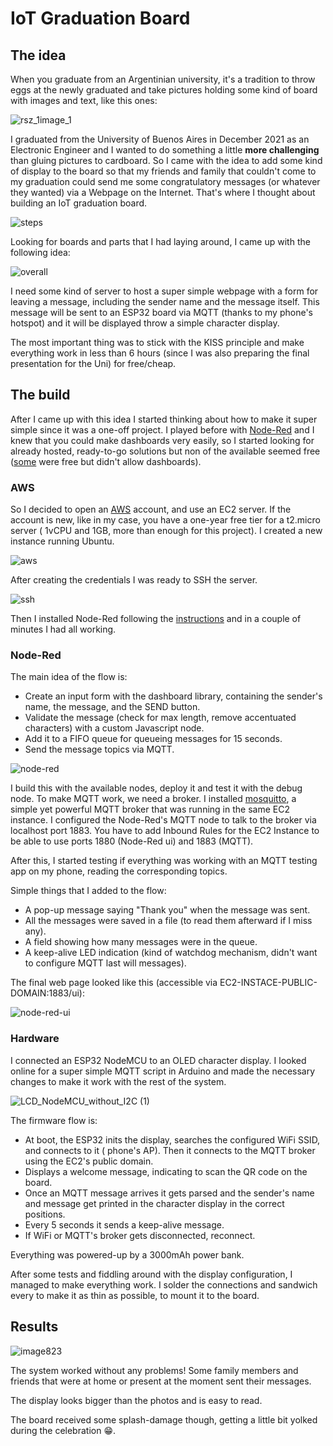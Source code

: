 # IoT Graduation Board

## The idea
When you graduate from an Argentinian university, it's a tradition to throw eggs at the newly graduated and take pictures holding some kind of board with images and text, like this ones:

![rsz_1image_1](https://user-images.githubusercontent.com/75386425/148237199-1d2c5350-5cfb-4fdb-b7be-8395bbc1f711.png)

I graduated from the University of Buenos Aires in December 2021 as an Electronic Engineer and I wanted to do something a little **more challenging** than gluing pictures to cardboard. So I came with the idea to add some kind of display to the board so that my friends and family that couldn't come to my graduation could send me some congratulatory messages (or whatever they wanted) via a Webpage on the Internet. That's where I thought about building an IoT graduation board. 

![steps](https://user-images.githubusercontent.com/75386425/148269807-affdd3e9-012b-4b74-9428-6300ff7a4989.png)

Looking for boards and parts that I had laying around, I came up with the following idea:

![overall](https://user-images.githubusercontent.com/75386425/148261269-b8a7acaf-1f1e-4b1f-b8a3-d8e7809c90c3.png)

I need some kind of server to host a super simple webpage with a form for leaving a message, including the sender name and the message itself. This message will be sent to an ESP32 board via MQTT (thanks to my phone's hotspot) and it will be displayed throw a simple character display.

The most important thing was to stick with the KISS principle and make everything work in less than 6 hours (since I was also preparing the final presentation for the Uni) for free/cheap.

## The build
After I came up with this idea I started thinking about how to make it super simple since it was a one-off project. I played before with [Node-Red](https://nodered.org/) and I knew that you could make dashboards very easily, so I started looking for already hosted, ready-to-go solutions but non of the available seemed free ([some](https://fred.sensetecnic.com/) were free but didn't allow dashboards). 

### AWS
So I decided to open an [AWS](https://aws.amazon.com/) account, and use an EC2 server. If the account is new, like in my case, you have a one-year free tier for a t2.micro server ( 1vCPU and 1GB, more than enough for this project). I created a new instance running Ubuntu.

![aws](https://user-images.githubusercontent.com/75386425/148239702-195b6678-064a-4c65-9ffb-bd3edd5d39f1.PNG)

After creating the credentials I was ready to SSH the server.

![ssh](https://user-images.githubusercontent.com/75386425/148240689-4601054d-c609-4ea1-8b66-c734ad64e703.PNG)

Then I installed Node-Red following the [instructions](https://nodered.org/docs/getting-started/aws#running-on-aws-ec2-with-ubuntu) and in a couple of minutes I had all working.

### Node-Red

The main idea of the flow is:

- Create an input form with the dashboard library, containing the sender's name, the message, and the SEND button.
- Validate the message (check for max length, remove accentuated characters) with a custom Javascript node.
- Add it to a FIFO queue for queueing messages for 15 seconds.
- Send the message topics via MQTT.

![node-red](https://user-images.githubusercontent.com/75386425/148241751-84dc7fbe-c759-4f0e-9fd5-7b9bcc521adc.PNG)

I build this with the available nodes, deploy it and test it with the debug node.
To make MQTT work, we need a broker. I installed [mosquitto](https://mosquitto.org/), a simple yet powerful MQTT broker that was running in the same EC2 instance. I configured the Node-Red's MQTT node to talk to the broker via localhost port 1883. You have to add Inbound Rules for the EC2 Instance to be able to use ports 1880 (Node-Red ui) and 1883 (MQTT).


After this, I started testing if everything was working with an MQTT testing app on my phone, reading the corresponding topics.

Simple things that I added to the flow:
- A pop-up message saying "Thank you" when the message was sent.
- All the messages were saved in a file (to read them afterward if I miss any).
- A field showing how many messages were in the queue.
- A keep-alive LED indication (kind of watchdog mechanism, didn't want to configure MQTT last will messages).

The final web page looked like this (accessible via EC2-INSTACE-PUBLIC-DOMAIN:1883/ui):

![node-red-ui](https://user-images.githubusercontent.com/75386425/148242027-5a046f43-1e06-4713-8ba7-97b77a88afdc.PNG)

### Hardware

I connected an ESP32 NodeMCU to an OLED character display. I looked online for a super simple MQTT script in Arduino and made the necessary changes to make it work with the rest of the system.

![LCD_NodeMCU_without_I2C (1)](https://user-images.githubusercontent.com/75386425/148262707-fb5aa917-37ba-4a5a-a1ab-da1c585012b1.png)

The firmware flow is:
- At boot, the ESP32 inits the display, searches the configured WiFi SSID, and connects to it ( phone's AP). Then it connects to the MQTT broker using the EC2's public domain.
- Displays a welcome message, indicating to scan the QR code on the board.
- Once an MQTT message arrives it gets parsed and the sender's name and message get printed in the character display in the correct positions.
- Every 5 seconds it sends a keep-alive message.
- If WiFi or MQTT's broker gets disconnected, reconnect.

Everything was powered-up by a 3000mAh power bank.

After some tests and fiddling around with the display configuration, I managed to make everything work. I solder the connections and sandwich every to make it as thin as possible, to mount it to the board.

## Results

![image823](https://user-images.githubusercontent.com/75386425/148268119-71f06a03-3208-4fa7-ac4a-5e1004761245.png)

The system worked without any problems! Some family members and friends that were at home or present at the moment sent their messages. 

The display looks bigger than the photos and is easy to read.

The board received some splash-damage though, getting a little bit yolked during the celebration :grin:.
